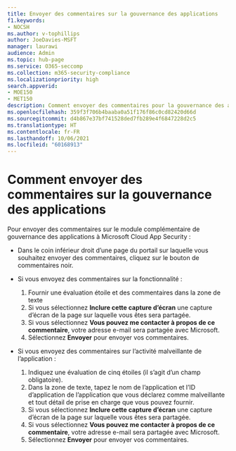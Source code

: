 ```yaml
---
title: Envoyer des commentaires sur la gouvernance des applications
f1.keywords:
- NOCSH
ms.author: v-tophillips
author: JoeDavies-MSFT
manager: laurawi
audience: Admin
ms.topic: hub-page
ms.service: O365-seccomp
ms.collection: m365-security-compliance
ms.localizationpriority: high
search.appverid:
- MOE150
- MET150
description: Comment envoyer des commentaires pour la gouvernance des applications.
ms.openlocfilehash: 359f3f706b4baaba0a51f176f86c0cd82420d66d
ms.sourcegitcommit: d4b867e37bf741528ded7fb289e4f6847228d2c5
ms.translationtype: HT
ms.contentlocale: fr-FR
ms.lasthandoff: 10/06/2021
ms.locfileid: "60168913"
---
```

# <a name="how-to-submit-feedback-on-app-governance"></a>Comment envoyer des commentaires sur la gouvernance des applications 

Pour envoyer des commentaires sur le module complémentaire de gouvernance des applications à Microsoft Cloud App Security :

- Dans le coin inférieur droit d’une page du portail sur laquelle vous souhaitez envoyer des commentaires, cliquez sur le bouton de commentaires noir.

- Si vous envoyez des commentaires sur la fonctionnalité :
  1. Fournir une évaluation étoile et des commentaires dans la zone de texte  
  1. Si vous sélectionnez **Inclure cette capture d’écran** une capture d’écran de la page sur laquelle vous êtes sera partagée.  
  1. Si vous sélectionnez **Vous pouvez me contacter à propos de ce commentaire**, votre adresse e-mail sera partagée avec Microsoft.
  1. Sélectionnez **Envoyer** pour envoyer vos commentaires.

- Si vous envoyez des commentaires sur l’activité malveillante de l’application :

  1. Indiquez une évaluation de cinq étoiles (il s’agit d’un champ obligatoire).
  1. Dans la zone de texte, tapez le nom de l’application et l’ID d’application de l’application que vous déclarez comme malveillante et tout détail de prise en charge que vous pouvez fournir.
  1. Si vous sélectionnez **Inclure cette capture d’écran** une capture d’écran de la page sur laquelle vous êtes sera partagée.  
  1. Si vous sélectionnez **Vous pouvez me contacter à propos de ce commentaire**, votre adresse e-mail sera partagée avec Microsoft.
  1. Sélectionnez **Envoyer** pour envoyer vos commentaires.
